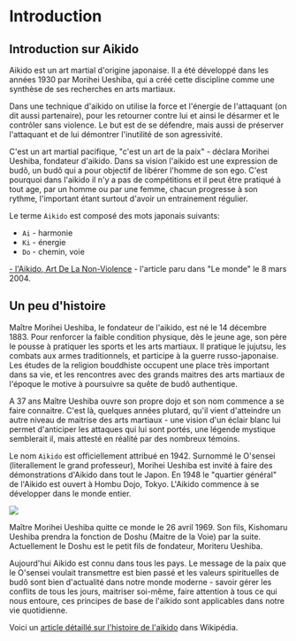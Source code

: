 # Introduction

## Introduction sur Aikido

Aikido est un art martial d'origine japonaise. Il a été développé dans les années 1930 par Morihei Ueshiba, qui a créé cette discipline comme une synthèse de ses recherches en arts martiaux.

Dans une technique d'aikido on utilise la force et l'énergie de l'attaquant (on dit aussi partenaire), pour les retourner contre lui et ainsi le désarmer et le contrôler sans violence. Le but est de se défendre, mais aussi de préserver l'attaquant et de lui démontrer l'inutilité de son agressivité.

C'est un art martial pacifique, "c'est un art de la paix" - déclara Morihei Ueshiba, fondateur d'aikido. Dans sa vision l'aikido est une expression de budô, un budô qui a pour objectif de libérer l'homme de son ego. C'est pourquoi dans l'aikido il n'y a pas de compétitions et il peut être pratiqué à tout age, par un homme ou par une femme, chacun progresse à son rythme, l'important étant surtout d'avoir un entrainement régulier.

Le terme ```Aikido``` est composé des mots japonais suivants:

* ```Ai``` - harmonie
* ```Ki``` - énergie
* ```Do``` - chemin, voie

[<i class="fa fa-file-pdf-o" ></i> - l'Aikido, Art De La Non-Violence](/files/aikido-lemonde2004.pdf) - l'article paru dans "Le monde" le 8 mars 2004.

## Un peu d'histoire

Maître Morihei Ueshiba, le fondateur de l'aikido, est né le 14 décembre 1883. Pour renforcer la faible condition physique, dès le jeune age, son père le pousse à pratiquer les sports et les arts martiaux. Il pratique le jujutsu, les combats aux armes traditionnels, et participe à la guerre russo-japonaise. Les études de la religion bouddhiste occupent une place très important dans sa vie, et les rencontres avec des grands maitres des arts martiaux de l'époque le motive à poursuivre sa quête de budô authentique.

A 37 ans Maître Ueshiba ouvre son propre dojo et son nom commence a se faire connaitre. C'est là, quelques années plutard, qu'il vient d'atteindre un autre niveau de maitrise des arts martiaux - une vision d'un éclair blanc lui permet d'anticiper les attaques qui lui sont portés, une légende mystique semblerait il, mais attesté en réalité par des nombreux témoins.

Le nom ```Aikido``` est officiellement attribué en 1942. Surnommé le O'sensei (literallement le grand professeur), Morihei Ueshiba est invité à faire des démonstrations d'Aikido dans tout le Japon. En 1948 le "quartier général" de l'Aikido est ouvert à Hombu Dojo, Tokyo. L'Aikido commence à se développer dans le monde entier.

![](/images/osensei.jpg)

Maître Morihei Ueshiba quitte ce monde le 26 avril 1969. Son fils, Kishomaru Ueshiba prendra la fonction de Doshu (Maitre de la Voie) par la suite. Actuellement le Doshu est le petit fils de fondateur, Moriteru Ueshiba.

Aujourd'hui Aikido est connu dans tous les pays. Le message de la paix que le O'sensei voulait transmettre est bien passé et les valeurs spirituelles de budô sont bien d'actualité dans notre monde moderne - savoir gérer les conflits de tous les jours, maitriser soi-même, faire attention à tous ce qui nous entoure, ces principes de base de l'aikido sont applicables dans notre vie quotidienne.

Voici un [article détaillé sur l'histoire de l'aikido](http://fr.wikipedia.org/wiki/Histoire_de_l%27a%C3%AFkido) dans Wikipédia.

